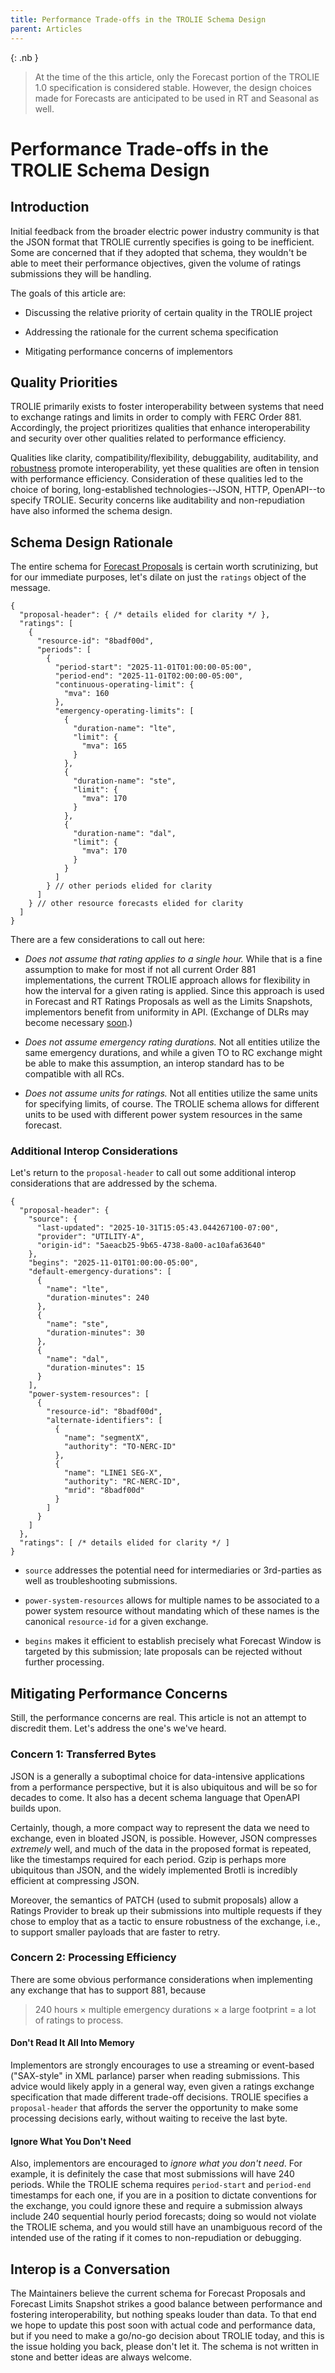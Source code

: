 ```yaml
---
title: Performance Trade-offs in the TROLIE Schema Design
parent: Articles
---
```


{: .nb }
> At the time of the this article, only the Forecast portion of the
> TROLIE 1.0 specification is considered stable. However, the design choices made
> for Forecasts are anticipated to be used in RT and Seasonal as well.

# Performance Trade-offs in the TROLIE Schema Design

## Introduction

Initial feedback from the broader electric power industry community is that the
JSON format that TROLIE currently specifies is going to be inefficient. Some are
concerned that if they adopted that schema, they wouldn't be able to meet their
performance objectives, given the volume of ratings submissions they will be
handling.

The goals of this article are:

* Discussing the relative priority of certain quality in the TROLIE
  project

* Addressing the rationale for the current schema specification

* Mitigating performance concerns of implementors

## Quality Priorities

TROLIE primarily exists to foster interoperability between systems that need to
exchange ratings and limits in order to comply with FERC Order 881. Accordingly,
the project prioritizes qualities that enhance interoperability and security
over other qualities related to performance efficiency.

Qualities like clarity, compatibility/flexibility, debuggability, auditability,
and [robustness](https://en.wikipedia.org/wiki/Robustness_principle) promote
interoperability, yet these qualities are often in tension with performance
efficiency. Consideration of these qualities led to the choice of boring,
long-established technologies--JSON, HTTP, OpenAPI--to specify TROLIE. Security
concerns like auditability and non-repudiation have also informed the schema
design.

## Schema Design Rationale

The entire schema for [Forecast
Proposals](https://trolie.energy/spec#tag/Forecasting/operation/patchRatingForecastProposal)
is certain worth scrutinizing, but for our immediate purposes, let's dilate on
just the `ratings` object of the message.

```jsonc
{
  "proposal-header": { /* details elided for clarity */ },
  "ratings": [
    {
      "resource-id": "8badf00d",
      "periods": [
        {
          "period-start": "2025-11-01T01:00:00-05:00",
          "period-end": "2025-11-01T02:00:00-05:00",
          "continuous-operating-limit": {
            "mva": 160
          },
          "emergency-operating-limits": [
            {
              "duration-name": "lte",
              "limit": {
                "mva": 165
              }
            },
            {
              "duration-name": "ste",
              "limit": {
                "mva": 170
              }
            },
            {
              "duration-name": "dal",
              "limit": {
                "mva": 170
              }
            }
          ]
        } // other periods elided for clarity
      ]
    } // other resource forecasts elided for clarity
  ]
}
```

There are a few considerations to call out here:

* _Does not assume that rating applies to a single hour._ While that
 is a fine assumption to make for most if not all current Order 881
 implementations, the current TROLIE approach allows for flexibility in how the
 interval for a given rating is applied. Since this approach is used in Forecast
 and RT Ratings Proposals as well as the Limits Snapshots, implementors benefit
 from uniformity in API. (Exchange of DLRs may become necessary
 [soon](https://www.ferc.gov/news-events/news/sunshine-notice-june-2024-commission-meeting).)

* _Does not assume emergency rating durations._ Not all entities utilize the
  same emergency durations, and while a given TO to RC exchange might be able to
  make this assumption, an interop standard has to be compatible with all RCs.

* _Does not assume units for ratings._ Not all entities utilize the same units
  for specifying limits, of course. The TROLIE schema allows for different units
  to be used with different power system resources in the same forecast.

### Additional Interop Considerations

Let's return to the `proposal-header` to call out some additional interop
considerations that are addressed by the schema.

```jsonc
{
  "proposal-header": {
    "source": {
      "last-updated": "2025-10-31T15:05:43.044267100-07:00",
      "provider": "UTILITY-A",
      "origin-id": "5aeacb25-9b65-4738-8a00-ac10afa63640"
    },
    "begins": "2025-11-01T01:00:00-05:00",
    "default-emergency-durations": [
      {
        "name": "lte",
        "duration-minutes": 240
      },
      {
        "name": "ste",
        "duration-minutes": 30
      },
      {
        "name": "dal",
        "duration-minutes": 15
      }
    ],
    "power-system-resources": [
      {
        "resource-id": "8badf00d",
        "alternate-identifiers": [
          {
            "name": "segmentX",
            "authority": "TO-NERC-ID"
          },
          {
            "name": "LINE1 SEG-X",
            "authority": "RC-NERC-ID",
            "mrid": "8badf00d"
          }
        ]
      }
    ]
  },
  "ratings": [ /* details elided for clarity */ ]
}
```

* `source` addresses the potential need for intermediaries or 3rd-parties as
  well as troubleshooting submissions.

* `power-system-resources` allows for multiple names to be associated to a power
  system resource without mandating which of these names is the canonical
  `resource-id` for a given exchange.

* `begins` makes it efficient to establish precisely what Forecast Window is
  targeted by this submission; late proposals can be rejected without further
  processing.

## Mitigating Performance Concerns

Still, the performance concerns are real. This article is not an attempt to 
discredit them. Let's address the one's we've heard.

### Concern 1: Transferred Bytes

JSON is a generally a suboptimal choice for data-intensive applications from a
performance perspective, but it is also ubiquitous and will be so for decades to
come. It also has a decent schema language that OpenAPI builds upon.

Certainly, though, a more compact way to represent the data we need to exchange,
even in bloated JSON, is possible. However, JSON compresses *extremely* well,
and much of the data in the proposed format is repeated, like the timestamps
required for each period. Gzip is perhaps more ubiquitous than JSON, and the
widely implemented Brotli is incredibly efficient at compressing JSON.

Moreover, the semantics of PATCH (used to submit proposals) allow a Ratings
Provider to break up their submissions into multiple requests if they chose to
employ that as a tactic to ensure robustness of the exchange, i.e., to support
smaller payloads that are faster to retry.

### Concern 2: Processing Efficiency

There are some obvious performance considerations when implementing any exchange
that has to support 881, because

> 240 hours &times; multiple emergency durations &times; a large footprint = a lot of ratings to process.

#### Don't Read It All Into Memory

Implementors are strongly encourages to use a streaming or event-based
("SAX-style" in XML parlance) parser when reading submissions. This
advice would likely apply in a general way, even given a ratings exchange
specification that made different trade-off decisions. TROLIE specifies a
`proposal-header` that affords the server the opportunity to make some processing
decisions early, without waiting to receive the last byte.

#### Ignore What You Don't Need

Also, implementors are encouraged to *ignore what you don't need*. For example,
it is definitely the case that most submissions will have 240 periods. While the
TROLIE schema requires `period-start` and `period-end` timestamps for each one,
if you are in a position to dictate conventions for the exchange, you could
ignore these and require a submission always include 240 sequential hourly
period forecasts; doing so would not violate the TROLIE schema, and you would
still have an unambiguous record of the intended use of the rating if it comes
to non-repudiation or debugging.



## Interop is a Conversation

The Maintainers believe the current schema for Forecast Proposals and Forecast
Limits Snapshot strikes a good balance between performance and fostering
interoperability, but nothing speaks louder than data. To that end we hope to
update this post soon with actual code and performance data, but if you need to
make a go/no-go decision about TROLIE today, and this is the issue holding you
back, please don't let it. The schema is not written in stone and better ideas
are always welcome.
